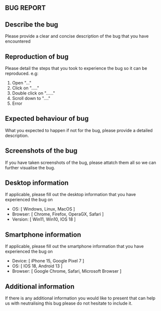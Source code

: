 ## BUG REPORT


## Describe the bug
Please provide a clear and concise description of the bug that you have encountered

## Reproduction of bug
Please detail the steps that you took to experience the bug so it can be reproduced.
e.g:
1. Open "..."
2. Click on "....."
3. Double click on "......"
4. Scroll down to "...."
5. Error 

## Expected behaviour of bug
What you expected to happen if not for the bug, please provide a detailed description.

## Screenshots of the bug
If you have taken screenshots of the bug, please attatch them all so we can further visualise the bug.

## Desktop information
If applicable, please fill out the desktop information that you have experienced the bug on
- OS: [ Windows, Linux, MacOS ]
- Browser: [ Chrome, Firefox, OperaGX, Safari ]
- Version: [ Win11, Win10, IOS 18 ]

## Smartphone information
If applicable, please fill out the smartphone information that you have experienced the bug on
- Device: [ iPhone 15, Google Pixel 7 ] 
- OS: [ IOS 18, Android 13 ] 
- Browser: [ Google Chrome, Safari, Microsoft Browser ] 

## Additional information
If there is any additional information you would like to present that can help us with neutralising this bug please do not hesitate to include it.
